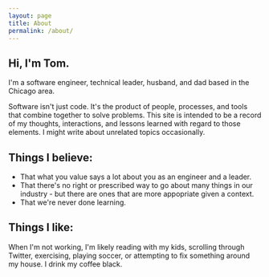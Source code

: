```yaml
---
layout: page
title: About
permalink: /about/
---
```


## Hi, I'm Tom.

I'm a software engineer, technical leader, husband, and dad based in the Chicago area.

Software isn't just code. It's the product of people, processes, and tools that combine together to solve problems. This site is intended to be a record of my thoughts, interactions, and lessons learned with regard to those elements. I might write about unrelated topics occasionally. 

## Things I believe:

* That what you value says a lot about you as an engineer and a leader.
* That there's no right or prescribed way to go about many things in our industry - but there are ones that are more appopriate given a context.
* That we're never done learning. 

## Things I like:

When I'm not working, I'm likely reading with my kids, scrolling through Twitter, exercising, playing soccer, or attempting to fix something around my house. I drink my coffee black. 

